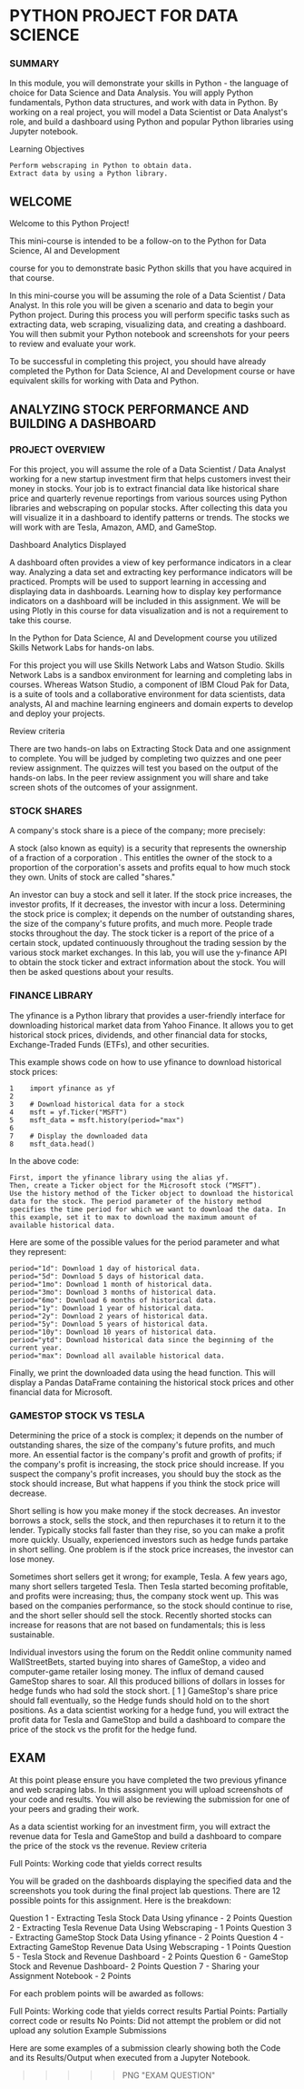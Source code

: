
# PYTHON PROJECT FOR DATA SCIENCE #

### SUMMARY ###

In this module, you will demonstrate your skills in Python - the language of choice for Data Science and Data Analysis. You will apply Python fundamentals, Python data structures, and work with data in Python. By working on a real project, you will model a Data Scientist or Data Analyst's role, and build a dashboard using Python and popular Python libraries using Jupyter notebook.

Learning Objectives

    Perform webscraping in Python to obtain data.
    Extract data by using a Python library.


## WELCOME ##

Welcome to this Python Project!  

This mini-course is intended to be a follow-on to the Python for Data Science, AI and Development

 course for you to demonstrate basic Python skills that you have acquired in that course.

In this mini-course you will be assuming the role of a Data Scientist / Data Analyst. In this role you will be given a scenario and data to begin your Python project. During this process you will perform specific tasks such as extracting data, web scraping, visualizing data, and creating a dashboard. You will then submit your Python notebook and screenshots for your peers to review and evaluate your work.

To be successful in completing this project, you should have already completed the Python for Data Science, AI and Development course or have equivalent skills for working with Data and Python.



## ANALYZING STOCK PERFORMANCE AND BUILDING A DASHBOARD ##

### PROJECT OVERVIEW

For this project, you will assume the role of a Data Scientist / Data Analyst working for a new startup investment firm that helps customers invest their money in stocks. Your job is to extract financial data like historical share price and quarterly revenue reportings from various sources using Python libraries and webscraping on popular stocks. After collecting this data you will visualize it in a dashboard to identify patterns or trends. The stocks we will work with are Tesla, Amazon, AMD, and GameStop.

Dashboard Analytics Displayed

A dashboard often provides a view of key performance indicators in a clear way. Analyzing a data set and extracting key performance indicators will be practiced. Prompts will be used to support learning in accessing and displaying data in dashboards. Learning how to display key performance indicators on a dashboard will be included in this assignment. We will be using Plotly in this course for data visualization and is not a requirement to take this course.

In the Python for Data Science, AI and Development course you utilized Skills Network Labs for hands-on labs.

For this project you will use Skills Network Labs and Watson Studio. Skills Network Labs is a sandbox environment for learning and completing labs in courses. Whereas Watson Studio, a component of IBM Cloud Pak for Data, is a suite of tools and a collaborative environment for data scientists, data analysts, AI and machine learning engineers and domain experts to develop and deploy your projects.

Review criteria

There are two hands-on labs on Extracting Stock Data and one assignment to complete. You will be judged by completing two quizzes and one peer review assignment. The quizzes will test you based on the output of the hands-on labs. In the peer review assignment you will share and take screen shots of the outcomes of your assignment.


### STOCK SHARES

A company's stock share is a piece of the company; more precisely:

A stock (also known as equity) is a security that represents the ownership of a fraction of a corporation
. This entitles the owner of the stock to a proportion of the corporation's assets and profits equal to how much stock they own. Units of stock are called "shares."

An investor can buy a stock and sell it later. If the stock price increases, the investor profits, If it decreases,
the investor with incur a loss.  Determining the stock price is complex; it depends on the number of outstanding shares, the size of the company's future profits, and much more. People trade stocks throughout the day. The stock ticker is a report of the price of a certain stock, updated continuously throughout the trading session by the various stock market exchanges. In this lab, you will use the  y-finance API to obtain the stock ticker and extract information about the stock. You will then be asked questions about your results.  


### FINANCE LIBRARY

The yfinance is a Python library that provides a user-friendly interface for downloading historical market data from Yahoo Finance. It allows you to get historical stock prices, dividends, and other financial data for stocks, Exchange-Traded Funds (ETFs), and other securities.

This example shows code on how to use yfinance to download historical stock prices:

    1    import yfinance as yf
    2
    3    # Download historical data for a stock
    4    msft = yf.Ticker("MSFT")
    5    msft_data = msft.history(period="max")
    6
    7    # Display the downloaded data
    8    msft_data.head()


In the above code:

    First, import the yfinance library using the alias yf.
    Then, create a Ticker object for the Microsoft stock (“MSFT”).
    Use the history method of the Ticker object to download the historical data for the stock. The period parameter of the history method specifies the time period for which we want to download the data. In this example, set it to max to download the maximum amount of available historical data.

Here are some of the possible values for the period parameter and what they represent:

    period="1d": Download 1 day of historical data.
    period="5d": Download 5 days of historical data.
    period="1mo": Download 1 month of historical data.
    period="3mo": Download 3 months of historical data.
    period="6mo": Download 6 months of historical data.
    period="1y": Download 1 year of historical data.
    period="2y": Download 2 years of historical data.
    period="5y": Download 5 years of historical data.
    period="10y": Download 10 years of historical data.
    period="ytd": Download historical data since the beginning of the current year.
    period="max": Download all available historical data.

Finally, we print the downloaded data using the head function. This will display a Pandas DataFrame containing the historical stock prices and other financial data for Microsoft.



### GAMESTOP STOCK VS TESLA

Determining the price of a stock is complex; it depends on the number of outstanding shares, the size of the company's future profits, and much more.  An essential factor is the company's profit and growth of profits; if the company's profit is increasing, the stock price should increase.  If you suspect the company's profit increases, you should buy the stock as the stock should increase, But what happens if you think the stock price will decrease. 

Short selling is how you make money if the stock decreases. An investor borrows a stock, sells the stock, and then repurchases it to return it to the lender.  Typically stocks fall faster than they rise, so you can make a profit more quickly. Usually, experienced investors such as hedge funds partake in short selling. One problem is if the stock price increases, the investor can lose money.

Sometimes short sellers get it wrong; for example, Tesla.  A few years ago, many short sellers targeted Tesla. Then Tesla started becoming profitable, and profits were increasing; thus, the company stock went up. This was based on the companies performance, so the stock should continue to rise, and the short seller should sell the stock.  Recently shorted stocks can increase for reasons that are not based on fundamentals; this is less sustainable. 

Individual investors using the forum on the Reddit online community named WallStreetBets, started buying into shares of GameStop, a video and computer-game retailer losing money. The influx of demand caused GameStop shares to soar.  All this produced billions of dollars in losses for hedge funds who had sold the stock short. [ 1
] GameStop's share price should fall eventually, so the Hedge funds should hold on to the short positions. As a data scientist working for a hedge fund, you will extract the profit data for Tesla and GameStop and build a dashboard to compare the price of the stock vs the profit for the hedge fund.



## EXAM ##

At this point please ensure you have completed the two previous yfinance and web scraping labs. In this assignment you will upload screenshots of your code and results. You will also be reviewing the submission for one of your peers and grading their work.

As a data scientist working for an investment firm, you will extract the revenue data for Tesla and GameStop and build a dashboard to compare the price of the stock vs the revenue. 
Review criteria

Full Points: Working code that yields correct results

You will be graded on the dashboards displaying the specified data and the screenshots you took during the final project lab questions. There are 12 possible points for this assignment. Here is the breakdown:

Question 1 - Extracting Tesla Stock Data Using yfinance - 2 Points
Question 2 - Extracting Tesla Revenue Data Using Webscraping - 1 Points
Question 3 - Extracting GameStop Stock Data Using yfinance - 2 Points
Question 4 - Extracting GameStop Revenue Data Using Webscraping - 1 Points
Question 5 - Tesla Stock and Revenue Dashboard - 2 Points
Question 6 - GameStop Stock and Revenue Dashboard- 2 Points
Question 7 - Sharing your Assignment Notebook - 2 Points

For each problem points will be awarded as follows:

Full Points: Working code that yields correct results
Partial Points: Partially correct code or results
No Points: Did not attempt the problem or did not upload any solution
Example Submissions

Here are some examples of a submission clearly showing both the Code and its Results/Output when executed from a Jupyter Notebook.

>>>>> PNG "EXAM QUESTION"
